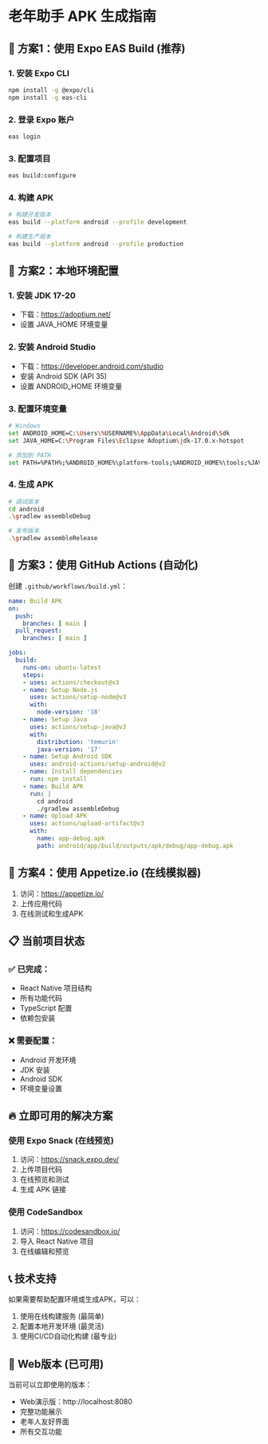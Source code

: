 # 老年助手 APK 生成指南

## 🚀 方案1：使用 Expo EAS Build (推荐)

### 1. 安装 Expo CLI
```bash
npm install -g @expo/cli
npm install -g eas-cli
```

### 2. 登录 Expo 账户
```bash
eas login
```

### 3. 配置项目
```bash
eas build:configure
```

### 4. 构建 APK
```bash
# 构建开发版本
eas build --platform android --profile development

# 构建生产版本
eas build --platform android --profile production
```

## 🔧 方案2：本地环境配置

### 1. 安装 JDK 17-20
- 下载：https://adoptium.net/
- 设置 JAVA_HOME 环境变量

### 2. 安装 Android Studio
- 下载：https://developer.android.com/studio
- 安装 Android SDK (API 35)
- 设置 ANDROID_HOME 环境变量

### 3. 配置环境变量
```bash
# Windows
set ANDROID_HOME=C:\Users\%USERNAME%\AppData\Local\Android\Sdk
set JAVA_HOME=C:\Program Files\Eclipse Adoptium\jdk-17.0.x-hotspot

# 添加到 PATH
set PATH=%PATH%;%ANDROID_HOME%\platform-tools;%ANDROID_HOME%\tools;%JAVA_HOME%\bin
```

### 4. 生成 APK
```bash
# 调试版本
cd android
.\gradlew assembleDebug

# 发布版本
.\gradlew assembleRelease
```

## 📱 方案3：使用 GitHub Actions (自动化)

创建 `.github/workflows/build.yml`：

```yaml
name: Build APK
on:
  push:
    branches: [ main ]
  pull_request:
    branches: [ main ]

jobs:
  build:
    runs-on: ubuntu-latest
    steps:
    - uses: actions/checkout@v3
    - name: Setup Node.js
      uses: actions/setup-node@v3
      with:
        node-version: '18'
    - name: Setup Java
      uses: actions/setup-java@v3
      with:
        distribution: 'temurin'
        java-version: '17'
    - name: Setup Android SDK
      uses: android-actions/setup-android@v2
    - name: Install dependencies
      run: npm install
    - name: Build APK
      run: |
        cd android
        ./gradlew assembleDebug
    - name: Upload APK
      uses: actions/upload-artifact@v3
      with:
        name: app-debug.apk
        path: android/app/build/outputs/apk/debug/app-debug.apk
```

## 🎯 方案4：使用 Appetize.io (在线模拟器)

1. 访问：https://appetize.io/
2. 上传应用代码
3. 在线测试和生成APK

## 📋 当前项目状态

### ✅ 已完成：
- React Native 项目结构
- 所有功能代码
- TypeScript 配置
- 依赖包安装

### ❌ 需要配置：
- Android 开发环境
- JDK 安装
- Android SDK
- 环境变量设置

## 🔥 立即可用的解决方案

### 使用 Expo Snack (在线预览)
1. 访问：https://snack.expo.dev/
2. 上传项目代码
3. 在线预览和测试
4. 生成 APK 链接

### 使用 CodeSandbox
1. 访问：https://codesandbox.io/
2. 导入 React Native 项目
3. 在线编辑和预览

## 📞 技术支持

如果需要帮助配置环境或生成APK，可以：
1. 使用在线构建服务 (最简单)
2. 配置本地开发环境 (最灵活)
3. 使用CI/CD自动化构建 (最专业)

## 🎉 Web版本 (已可用)

当前可以立即使用的版本：
- Web演示版：http://localhost:8080
- 完整功能展示
- 老年人友好界面
- 所有交互功能
